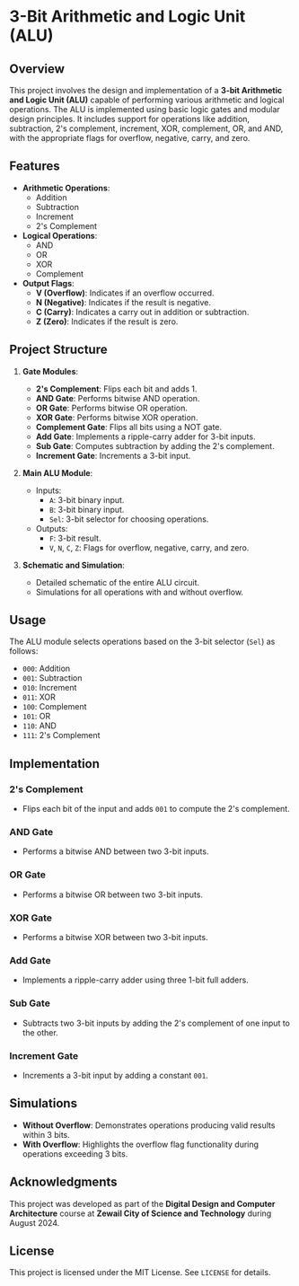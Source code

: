 # 3-Bit Arithmetic and Logic Unit (ALU)

## Overview
This project involves the design and implementation of a **3-bit Arithmetic and Logic Unit (ALU)** capable of performing various arithmetic and logical operations. The ALU is implemented using basic logic gates and modular design principles. It includes support for operations like addition, subtraction, 2's complement, increment, XOR, complement, OR, and AND, with the appropriate flags for overflow, negative, carry, and zero.

## Features
- **Arithmetic Operations**:
  - Addition
  - Subtraction
  - Increment
  - 2's Complement
- **Logical Operations**:
  - AND
  - OR
  - XOR
  - Complement
- **Output Flags**:
  - **V (Overflow)**: Indicates if an overflow occurred.
  - **N (Negative)**: Indicates if the result is negative.
  - **C (Carry)**: Indicates a carry out in addition or subtraction.
  - **Z (Zero)**: Indicates if the result is zero.

## Project Structure
1. **Gate Modules**:
   - **2's Complement**: Flips each bit and adds 1.
   - **AND Gate**: Performs bitwise AND operation.
   - **OR Gate**: Performs bitwise OR operation.
   - **XOR Gate**: Performs bitwise XOR operation.
   - **Complement Gate**: Flips all bits using a NOT gate.
   - **Add Gate**: Implements a ripple-carry adder for 3-bit inputs.
   - **Sub Gate**: Computes subtraction by adding the 2's complement.
   - **Increment Gate**: Increments a 3-bit input.

2. **Main ALU Module**:
   - Inputs:
     - `A`: 3-bit binary input.
     - `B`: 3-bit binary input.
     - `Sel`: 3-bit selector for choosing operations.
   - Outputs:
     - `F`: 3-bit result.
     - `V`, `N`, `C`, `Z`: Flags for overflow, negative, carry, and zero.

3. **Schematic and Simulation**:
   - Detailed schematic of the entire ALU circuit.
   - Simulations for all operations with and without overflow.

## Usage
The ALU module selects operations based on the 3-bit selector (`Sel`) as follows:
- `000`: Addition
- `001`: Subtraction
- `010`: Increment
- `011`: XOR
- `100`: Complement
- `101`: OR
- `110`: AND
- `111`: 2's Complement

## Implementation
### 2's Complement
- Flips each bit of the input and adds `001` to compute the 2's complement.

### AND Gate
- Performs a bitwise AND between two 3-bit inputs.

### OR Gate
- Performs a bitwise OR between two 3-bit inputs.

### XOR Gate
- Performs a bitwise XOR between two 3-bit inputs.

### Add Gate
- Implements a ripple-carry adder using three 1-bit full adders.

### Sub Gate
- Subtracts two 3-bit inputs by adding the 2's complement of one input to the other.

### Increment Gate
- Increments a 3-bit input by adding a constant `001`.

## Simulations
- **Without Overflow**: Demonstrates operations producing valid results within 3 bits.
- **With Overflow**: Highlights the overflow flag functionality during operations exceeding 3 bits.

## Acknowledgments
This project was developed as part of the **Digital Design and Computer Architecture** course at **Zewail City of Science and Technology** during August 2024.

## License
This project is licensed under the MIT License. See `LICENSE` for details.
